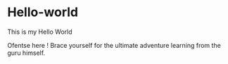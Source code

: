 # Hello-world
This is my Hello World

Ofentse here ! Brace yourself for the ultimate adventure learning from the guru himself.
